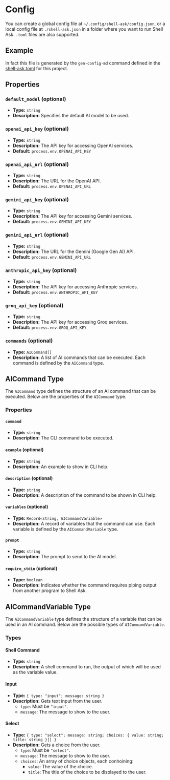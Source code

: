 # Config

You can create a global config file at `~/.config/shell-ask/config.json`, or a local config file at `./shell-ask.json` in a folder where you want to run Shell Ask. `.toml` files are also supported.

## Example

In fact this file is generated by the `gen-config-md` command defined in the [shell-ask.toml](../shell-ask.toml) for this project.

## Properties

### `default_model` (optional)

- **Type:** `string`
- **Description:** Specifies the default AI model to be used.

### `openai_api_key` (optional)

- **Type:** `string`
- **Description:** The API key for accessing OpenAI services.
- **Default:** `process.env.OPENAI_API_KEY`

### `openai_api_url` (optional)

- **Type:** `string`
- **Description:** The URL for the OpenAI API.
- **Default:** `process.env.OPENAI_API_URL`

### `gemini_api_key` (optional)

- **Type:** `string`
- **Description:** The API key for accessing Gemini services.
- **Default:** `process.env.GEMINI_API_KEY`

### `gemini_api_url` (optional)

- **Type:** `string`
- **Description:** The URL for the Gemini (Google Gen AI) API.
- **Default:** `process.env.GEMINI_API_URL`

### `anthropic_api_key` (optional)

- **Type:** `string`
- **Description:** The API key for accessing Anthropic services.
- **Default:** `process.env.ANTHROPIC_API_KEY`

### `groq_api_key` (optional)

- **Type:** `string`
- **Description:** The API key for accessing Groq services.
- **Default:** `process.env.GROQ_API_KEY`

### `commands` (optional)

- **Type:** `AICommand[]`
- **Description:** A list of AI commands that can be executed. Each command is defined by the `AICommand` type.

## AICommand Type

The `AICommand` type defines the structure of an AI command that can be executed. Below are the properties of the `AICommand` type.

### Properties

#### `command`

- **Type:** `string`
- **Description:** The CLI command to be executed.

#### `example` (optional)

- **Type:** `string`
- **Description:** An example to show in CLI help.

#### `description` (optional)

- **Type:** `string`
- **Description:** A description of the command to be shown in CLI help.

#### `variables` (optional)

- **Type:** `Record<string, AICommandVariable>`
- **Description:** A record of variables that the command can use. Each variable is defined by the `AICommandVariable` type.

#### `prompt`

- **Type:** `string`
- **Description:** The prompt to send to the AI model.

#### `require_stdin` (optional)

- **Type:** `boolean`
- **Description:** Indicates whether the command requires piping output from another program to Shell Ask.

## AICommandVariable Type

The `AICommandVariable` type defines the structure of a variable that can be used in an AI command. Below are the possible types of `AICommandVariable`.

### Types

#### Shell Command

- **Type:** `string`
- **Description:** A shell command to run, the output of which will be used as the variable value.

#### Input

- **Type:** `{ type: "input"; message: string }`
- **Description:** Gets text input from the user.
  - `type`: Must be `"input"`.
  - `message`: The message to show to the user.

#### Select

- **Type:** `{ type: "select"; message: string; choices: { value: string; title: string }[] }`
- **Description:** Gets a choice from the user.
  - `type`: Must be `"select"`.
  - `message`: The message to show to the user.
  - `choices`: An array of choice objects, each conhoining:
    - `value`: The value of the choice.
    - `title`: The title of the choice to be displayed to the user.
